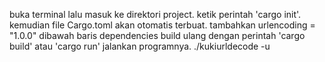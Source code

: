 buka terminal lalu masuk ke direktori project.
ketik perintah 'cargo init'.
kemudian file Cargo.toml akan otomatis terbuat.
tambahkan urlencoding = "1.0.0" dibawah baris dependencies
build ulang dengan perintah 'cargo build' atau 'cargo run'
jalankan programnya.
./kukiurldecode -u
